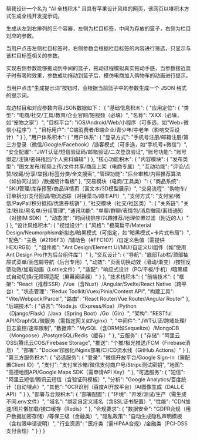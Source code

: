 帮我设计一个名为 “AI 全栈积木” 且具有苹果设计风格的网页，该网页以堆积木方式生成全栈开发提示词。

生成从左到右排列的三个容器，左侧为栏目标签，中间为存放的篮子，右侧为栏目对应的参数。

当用户点击左侧栏目标签时，右侧参数会根据栏目标签的内容进行筛选，只显示与该栏目标签相关的参数。

实现右侧参数能够拖动到中间的篮子，拖动过程模拟真实拖动手感，当参数接近篮子时有吸附效果，参数成功拖动到篮子后，模仿电商加入购物车的动画进行提示。

当用户点击“生成提示词”按钮时，会根据当前篮子中的参数生成一个 JSON 格式的提示词。

左边栏目和对应参数内容JSON数据如下：
{
  "基础信息积木": {
    "应用定位": {
      "类型": "电商/社交/工具/教育/企业官网/短视频（必填）",
      "名称": "XXX（必填，如“宠物之家”）",
      "目标平台": "iOS/Android/Web/小程序（可多选，如“Web+微信小程序”）",
      "目标用户": "C端消费者/B端企业/青少年/中老年（影响交互设计）"
    }
  },
  "用户体系积木": {
    "用户体系": {
      "登录方式": "手机号注册/邮箱注册/第三方登录（微信/Google/Facebook）/游客模式（可多选，如“手机号+微信”）",
      "安全配置": "JWT认证/短信验证码/邮箱验证/二次登录验证",
      "账号功能": "账号绑定/注销/密码找回/个人资料编辑"
    }
  },
  "核心功能积木": {
    "内容模块": {
      "发布类型": "图文发布/视频上传/文件共享/商品上架（电商专属）",
      "互动功能": "评论/点赞/收藏/分享/举报/标签分类/全文搜索",
      "管理功能": "后台审核/内容推荐算法（如协同过滤）/数据统计看板"
    },
    "交易模块（电商/工具类）": {
      "商品系统": "SKU管理/库存预警/商品详情页（富文本/3D模型展示）",
      "交易流程": "购物车/订单拆分/支付回调/物流追踪（对接菜鸟/顺丰API）",
      "支付方式": "支付宝/微信/PayPal/积分抵扣/优惠券核销"
    },
    "社交模块（社交/社区类）": {
      "关系链": "关注/粉丝/黑名单/分组管理",
      "通讯功能": "单聊/群聊/表情包/消息撤回/离线通知（对接IM SDK）",
      "动态流": "时间线排序/兴趣推荐/地理位置过滤（附近的人）"
    }
  },
  "设计风格积木": {
    "视觉设计": {
      "风格": "极简扁平/Material Design/Neumorphism新拟态/暗黑模式（可指定，如“暗黑模式+卡片式布局”）",
      "配色": "主色（#2196F3）/辅助色（#FFC107）/自定义色值（需提供HEX/RGB）",
      "组件库": "Ant Design/Element UI/MUI/自定义UI组件（如“使用Ant Design Pro作为后台组件库”）"
    },
    "交互设计": {
      "导航": "底部Tab栏/顶部抽屉式菜单/面包屑导航（后台专用）",
      "动效": "页面切换动效（滑动/渐变）/按钮反馈动效/加载动画（Lottie文件）",
      "适配": "响应式设计（PC/平板/手机）/暗黑模式自动切换/无障碍适配（屏幕阅读器）"
    }
  },
  "技术栈积木": {
    "前端技术": {
      "框架": "React（推荐SSR）/Vue（含Nuxt）/Angular/Svelte/React Native（跨平台）",
      "状态管理": "Redux Toolkit/Vuex/Pinia/Context API",
      "构建工具": "Vite/Webpack/Parcel",
      "路由": "React Router/Vue Router/Angular Router"
    },
    "后端技术": {
      "语言": "Node.js（Express/Koa）/Python（Django/Flask）/Java（Spring Boot）/Go（Gin）",
      "架构": "RESTful API/GraphQL/微服务（需指定网关如Nginx）",
      "中间件": "JWT认证/跨域处理/日志监控/速率限制",
      "数据库": "MySQL（含ORM如Sequelize）/MongoDB（Mongoose）/PostgreSQL/Redis（缓存）"
    },
    "云服务": {
      "存储": "阿里云OSS/腾讯云COS/Firebase Storage",
      "推送": "个推/极光推送/FCM（Firebase消息）",
      "部署": "Docker容器化/Nginx部署/CI/CD流水线（GitHub Actions）"
    }
  },
  "第三方服务积木": {
    "必选服务": {
      "登录": "微信开放平台/Google Sign-In（需配置Client ID）",
      "支付": "支付宝沙箱/微信支付商户号/Stripe测试密钥",
      "地图": "高德地图API/Google Maps SDK（需申请API Key）"
    },
    "可选服务": {
      "短信": "阿里云短信/腾讯云短信（含验证码模板）",
      "分析": "Google Analytics/百度统计（自动埋点）",
      "其他": "OCR识别（百度AI开放平台）/AI图像生成（DALL·E API）"
    }
  },
  "部署与合规积木": {
    "部署配置": {
      "环境": "开发/测试/生产（需生成不同.env文件）",
      "域名": "绑定自定义域名（含SSL证书配置）",
      "性能": "CDN加速/图片懒加载/接口缓存（Redis）"
    },
    "合规要求": {
      "数据安全": "GDPR合规（用户数据加密存储）/等保三级（金融类）",
      "隐私政策": "自动生成隐私声明模板（含权限申请说明）",
      "行业资质": "医疗类（需HIPAA合规）/金融类（PCI-DSS支付合规）"
    }
  }
}
